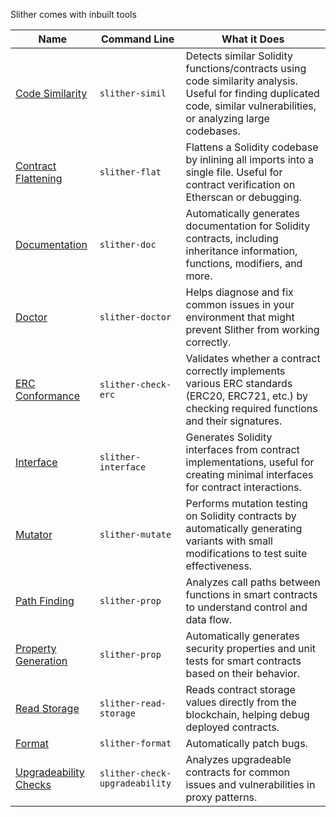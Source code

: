 Slither comes with inbuilt tools

| Name | Command Line | What it Does |
|------|-------------|--------------|
| [Code Similarity](./Code-Similarity-Detector.md) | `slither-simil` | Detects similar Solidity functions/contracts using code similarity analysis. Useful for finding duplicated code, similar vulnerabilities, or analyzing large codebases. |
| [Contract Flattening](./Contract-Flattening.md) | `slither-flat` | Flattens a Solidity codebase by inlining all imports into a single file. Useful for contract verification on Etherscan or debugging. |
| [Documentation](./Documentation.md) | `slither-doc` | Automatically generates documentation for Solidity contracts, including inheritance information, functions, modifiers, and more. |
| [Doctor](./Doctor.md) | `slither-doctor` | Helps diagnose and fix common issues in your environment that might prevent Slither from working correctly. |
| [ERC Conformance](./ERC-Conformance.md) | `slither-check-erc` | Validates whether a contract correctly implements various ERC standards (ERC20, ERC721, etc.) by checking required functions and their signatures. |
| [Interface](./Interface.md) | `slither-interface` | Generates Solidity interfaces from contract implementations, useful for creating minimal interfaces for contract interactions. |
| [Mutator](./Mutator.md) | `slither-mutate` | Performs mutation testing on Solidity contracts by automatically generating variants with small modifications to test suite effectiveness. |
| [Path Finding](./Path-Finding-Utility.md) | `slither-prop` | Analyzes call paths between functions in smart contracts to understand control and data flow. |
| [Property Generation](./Property-generation.md) | `slither-prop` | Automatically generates security properties and unit tests for smart contracts based on their behavior. |
| [Read Storage](./ReadStorage.md) | `slither-read-storage` | Reads contract storage values directly from the blockchain, helping debug deployed contracts. |
| [Format](./Slither-format.md) | `slither-format` | Automatically patch bugs. |
| [Upgradeability Checks](./Upgradeability-Checks.md) | `slither-check-upgradeability` | Analyzes upgradeable contracts for common issues and vulnerabilities in proxy patterns. |

